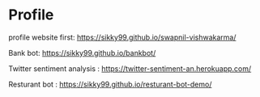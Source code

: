 # Profile

profile website first: https://sikky99.github.io/swapnil-vishwakarma/

Bank bot: https://sikky99.github.io/bankbot/

Twitter sentiment analysis : https://twitter-sentiment-an.herokuapp.com/

Resturant bot : https://sikky99.github.io/resturant-bot-demo/



